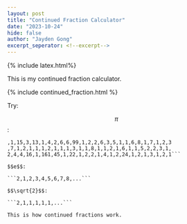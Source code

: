 ```yaml
---
layout: post
title: "Continued Fraction Calculator"
date: "2023-10-24"
hide: false
author: "Jayden Gong"
excerpt_seperator: <!--excerpt-->
---
```


{% include latex.html%}

This is my continued fraction calculator.

{% include continued_fraction.html %}

Try:

$$π$$:

```3,7,15,1,292,1,1,1,2,1,3,1,14,2,1,1,2,2,2,2,1,84,2,1
,1,15,3,13,1,4,2,6,6,99,1,2,2,6,3,5,1,1,6,8,1,7,1,2,3
,7,1,2,1,1,1,2,1,1,1,3,1,1,8,1,1,2,1,6,1,1,5,2,2,3,1,
2,4,4,16,1,161,45,1,22,1,2,2,1,4,1,2,24,1,2,1,3,1,2,1```

$$e$$:

```2,1,2,3,4,5,6,7,8,...```

$$\sqrt{2}$$:

```2,1,1,1,1,1,...```

This is how continued fractions work.